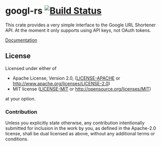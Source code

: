 # googl-rs [![Build Status](https://travis-ci.org/retep998/googl-rs.svg?branch=master)](https://travis-ci.org/retep998/googl-rs) #
This crate provides a very simple interface to the Google URL Shortener API. At the moment it only
supports using API keys, not OAuth tokens.

[Documentation](http://retep998.github.io/googl-rs/googl/)

## License

Licensed under either of

 * Apache License, Version 2.0, ([LICENSE-APACHE](LICENSE-APACHE) or http://www.apache.org/licenses/LICENSE-2.0)
 * MIT license ([LICENSE-MIT](LICENSE-MIT) or http://opensource.org/licenses/MIT)

at your option.

### Contribution

Unless you explicitly state otherwise, any contribution intentionally
submitted for inclusion in the work by you, as defined in the Apache-2.0
license, shall be dual licensed as above, without any additional terms or
conditions.
